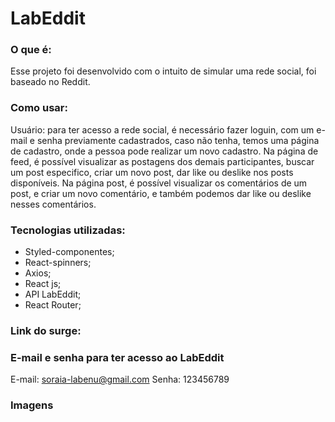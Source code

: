 # LabEddit

### O que é:
Esse projeto foi desenvolvido com o intuito de simular uma rede social, foi baseado no Reddit. 

### Como usar: 
Usuário: para ter acesso a rede social, é necessário fazer loguin, com um e-mail e senha previamente cadastrados, caso não tenha, temos uma página de cadastro, onde a pessoa pode realizar um novo cadastro. 
Na página de feed, é possível visualizar as postagens dos demais participantes, buscar um post especifico,  criar um novo post, dar like ou deslike nos posts disponíveis. 
Na página post, é possível visualizar os comentários de um post, e criar um novo comentário, e também podemos dar like ou deslike nesses comentários. 

### Tecnologias utilizadas:
- Styled-componentes;
- React-spinners;
- Axios;
- React js;
- API LabEddit;
- React Router;

### Link do surge:
<!-- https://labex-soraia.surge.sh/ -->

### E-mail e senha para ter acesso ao LabEddit
E-mail: soraia-labenu@gmail.com
Senha: 123456789

### Imagens 
<!-- ![image](https://media.discordapp.net/attachments/908398260580929567/919614325159764038/unknown.png?width=765&height=430) -->